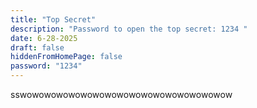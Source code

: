 ```yaml
---
title: "Top Secret"
description: "Password to open the top secret: 1234 "
date: 6-28-2025
draft: false
hiddenFromHomePage: false
password: "1234"
---
```


sswowowowowowowowowowowowowowowowowow